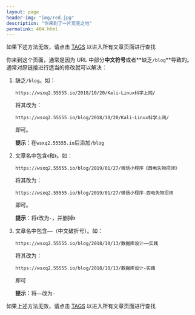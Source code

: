 ```yaml
---
layout: page    
header-img: "img/red.jpg"  
description: "你来到了一片荒芜之地"
permalink: 404.html  
---
```


如果下述方法无效，请点击 [TAGS](https://wsxq2.55555.io/tags/) 以进入所有文章页面进行查找

你来到这个页面，通常是因为 URL 中部分**中文符号**或者**缺乏`/blog`**导致的。通常对原链接进行适当的修改就可以解决：

1. 缺乏`/blog`。如：
   ```
   https://wsxq2.55555.io/2018/10/20/Kali-Linux科学上网/
   ```
   将其改为：
   ```
   https://wsxq2.55555.io/blog/2018/10/20/Kali-Linux科学上网/
   ```
   即可。

   **提示**：在`wsxq2.55555.io`后添加`/blog`
   
   
1. 文章名中包含`《`和`》`。如：
   ```
   https://wsxq2.55555.io/blog/2019/01/27/微信小程序《西电失物招领》
   ```
   将其改为：
   ```
   https://wsxq2.55555.io/blog/2019/01/27/微信小程序-西电失物招领
   ```
   即可。

   **提示**：将`《`改为`-`，并删掉`》`

1. 文章名中包含`——`（中文破折号）。如：
   ```
   https://wsxq2.55555.io/blog/2018/10/13/数据库设计——实践
   ```
   将其改为：
   ```
   https://wsxq2.55555.io/blog/2018/10/13/数据库设计-实践
   ```
   即可

   **提示**：将`——`改为`-`
   
如果上述方法无效，请点击 [TAGS](https://wsxq2.55555.io/tags/) 以进入所有文章页面进行查找
